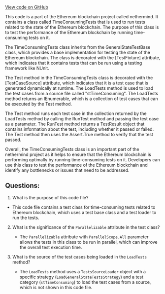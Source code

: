 [View code on GitHub](https://github.com/nethermindeth/nethermind/Ethereum.Blockchain.Test/TimeConsumingTests.cs)

This code is a part of the Ethereum blockchain project called nethermind. It contains a class called TimeConsumingTests that is used to run tests related to the state of the Ethereum blockchain. The purpose of this class is to test the performance of the Ethereum blockchain by running time-consuming tests on it.

The TimeConsumingTests class inherits from the GeneralStateTestBase class, which provides a base implementation for testing the state of the Ethereum blockchain. The class is decorated with the [TestFixture] attribute, which indicates that it contains tests that can be run using a testing framework like NUnit.

The Test method in the TimeConsumingTests class is decorated with the [TestCaseSource] attribute, which indicates that it is a test case that is generated dynamically at runtime. The LoadTests method is used to load the test cases from a source file called "stTimeConsuming". The LoadTests method returns an IEnumerable<GeneralStateTest>, which is a collection of test cases that can be executed by the Test method.

The Test method runs each test case in the collection returned by the LoadTests method by calling the RunTest method and passing the test case as a parameter. The RunTest method returns a TestResult object that contains information about the test, including whether it passed or failed. The Test method then uses the Assert.True method to verify that the test passed.

Overall, the TimeConsumingTests class is an important part of the nethermind project as it helps to ensure that the Ethereum blockchain is performing optimally by running time-consuming tests on it. Developers can use this class to test the performance of the Ethereum blockchain and identify any bottlenecks or issues that need to be addressed.
## Questions: 
 1. What is the purpose of this code file?
   - This code file contains a test class for time-consuming tests related to Ethereum blockchain, which uses a test base class and a test loader to run the tests.

2. What is the significance of the `Parallelizable` attribute in the test class?
   - The `Parallelizable` attribute with `ParallelScope.All` parameter allows the tests in this class to be run in parallel, which can improve the overall test execution time.

3. What is the source of the test cases being loaded in the `LoadTests` method?
   - The `LoadTests` method uses a `TestsSourceLoader` object with a specific strategy (`LoadGeneralStateTestsStrategy`) and a test category (`stTimeConsuming`) to load the test cases from a source, which is not shown in this code file.